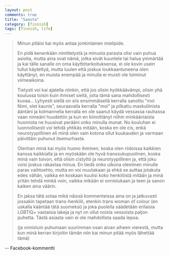 ```yaml
---
layout: post
comments: true
title: "Saasta"
category: [finnish]
tags: [finnish, life]
---
```


> Minun pitäisi kai myös antaa jonkinlainen mielipide.
>
> En pidä kenenkään nimittelystä ja minusta parasta olisi vain puhua
> asioita, mutta aina ovat nämä, jotka eivät kuuntele tai halua ymmärtää ja
> kai tälle sanalle on oma käyttötarkoituksensa, ei ole kovin usein tullut
> käytettyä, mutta luulen että joskus loukkaantuneena olen käyttänyt,
> en muista enempää ja minulla ei muisti ole toiminut viimeaikoina.
>
> Tietysti voi kai ajatella niinkin, että jos olisin hyökkäävämpi, olisin
> yhä koulussa toisin kuin ihmiset siellä, joita tämä sana mahdollisesti
> kuvaa... Lyhyesti siellä on siis ensimmäisellä kerralla sanottu "moi
> Nimi, olet kaunis", seuraavalla kerralla "moi" ja pilkattu
> maskuliinista ääntäni ja kolmannella kerralla en ole saanut käydä
> vessassa rauhassa vaan nimeäni huudettiin ja kun en kiinnittänyt niihin
> minkäänlaista huomiota ne huusivat perääni onko minulla munat.
> No kouluhan ei luonnollisesti voi tehdä yhtikäs mitään, koska en ole cis,
> enkä neurotyypillinen eli minä olen vain kotona ollut kuukauden ja
> varmaan päivittäin puhunut itsemurhasta.
>
> Olenhan minä kai myös huono ihminen, koska olen riidoissa kaikkien kanssa
> kaikkialla ja en myöskään ole hyvä transsukupuolinen, koska minä vain
> toivon, että olisin cistyttö ja neurotyypillinen ja, että joku voisi
> joskus rakastaa minua. En tiedä onko ulkona oleminen minulle paras
> vaihtoehto, mutta en voi muutakaan ja ehkä se auttaa jotakuta edes vähän,
> vaikka en koskaan kuulisi koko henkilöstä mitään ja minä yritän tehdä
> minkä voin, vaikka mikään ei onnistukaan ja teen ja sanon kaiken aina
> väärin.
>
> En jaksa tätä sotaa mikä näissä kommenteissa aina on ja jatkuvasti
> jossakin tapetaan trans-henkilö, etenkin trans woman of colour
> (en uskalla kääntää tätä suomeksi) ja joka puolella säädetään erilaisia
> LGBTIQ+ vastaisia lakeja ja nyt on ollut noista vessoista paljon puhetta.
> Tästä asiasta vain ei ole mahdollista saada lepoa.
>
> (ja onnistuin puhumaan suurimman osan aivan aiheen vierestä, mutta kun 
> minä kerran kirjoitin tämän niin kai minun pitää myös lähettää tämä)

-- Facebook-kommentti
